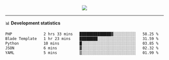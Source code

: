 <h3 align="center">
  <a href="https://github.com/hwalker928">
      <img src="https://github-profile-trophy.vercel.app/?username=hwalker928&no-bg=true&no-frame=true">
  </a>
</h3>


<hr>

📊 **Development statistics**

<!--START_SECTION:waka-->

```txt
PHP              2 hrs 33 mins   ██████████████▓░░░░░░░░░░   58.25 %
Blade Template   1 hr 23 mins    ████████░░░░░░░░░░░░░░░░░   31.59 %
Python           10 mins         █░░░░░░░░░░░░░░░░░░░░░░░░   03.85 %
JSON             6 mins          ▓░░░░░░░░░░░░░░░░░░░░░░░░   02.32 %
YAML             5 mins          ▒░░░░░░░░░░░░░░░░░░░░░░░░   01.99 %
```

<!--END_SECTION:waka-->
